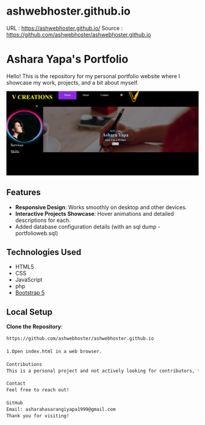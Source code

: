# ashwebhoster.github.io

URL :  https://ashwebhoster.github.io/
Source : https://github.com/ashwebhoster/ashwebhoster.github.io

# Ashara Yapa's Portfolio

Hello! This is the repository for my personal portfolio website where I showcase my work, projects, and a bit about myself.

![Portfolio Screenshot](screenshot.JPG)

## Features

- **Responsive Design**: Works smoothly on desktop and other devices.
- **Interactive Projects Showcase**: Hover animations and detailed descriptions for each.
- Added database configuration details (with an sql dump - portfolioweb.sql) 

## Technologies Used

- HTML5
- CSS
- JavaScript
- php
- [Bootstrap 5](https://getbootstrap.com/)

## Local Setup

 **Clone the Repository**:
   
   ```bash
  https://github.com/ashwebhoster/ashwebhoster.github.io

1.Open index.html in a web browser.

 Contributions
This is a personal project and not actively looking for contributors, feedback, suggestions, and bug reports are welcome.

Contact
Feel free to reach out!

GitHub
Email: asharahasarangiyapa1999@gmail.com
Thank you for visiting!









